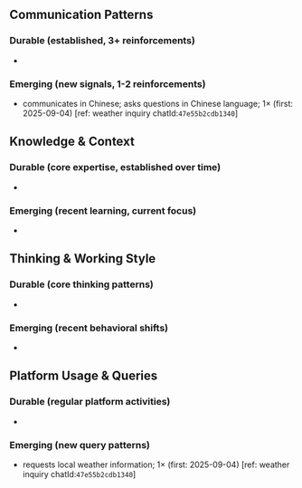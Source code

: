 ## Communication Patterns
### Durable (established, 3+ reinforcements)
- 

### Emerging (new signals, 1-2 reinforcements)
- communicates in Chinese; asks questions in Chinese language; 1× (first: 2025-09-04) [ref: weather inquiry chatId:`47e55b2cdb1340`]

## Knowledge & Context
### Durable (core expertise, established over time)
- 

### Emerging (recent learning, current focus)
- 

## Thinking & Working Style
### Durable (core thinking patterns)
- 

### Emerging (recent behavioral shifts)
- 

## Platform Usage & Queries
### Durable (regular platform activities)
- 

### Emerging (new query patterns)
- requests local weather information; 1× (first: 2025-09-04) [ref: weather inquiry chatId:`47e55b2cdb1340`]